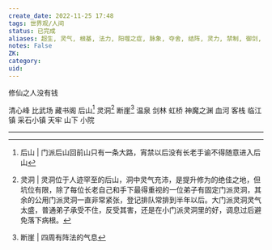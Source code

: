 ```yaml
---
create_date: 2022-11-25 17:48
tags: 世界观/人间
status: 已完成
aliases: 超生, 灵气, 根基, 法力, 阳噬之症, 脉象, 夺舍, 结阵, 灵力, 禁制, 御剑, 灵根, 封印, 御剑, 咒诀, 咒术, 剑气, 雷咒, 剑风, 阴日, 龟息术, 阳世人, 散修, 修士, 诛仙咒, 执事弟子, 印信手令, 殉剑, 魂魄作咒, 解毒, 戒律长老, 除妖, 禁闭, 正道, 先天遗民, 武士, 通灵, 活人铸剑, 捉妖, 阳气, 混沌之气, 生灭轮回, 生门, 法器, 丹药, 灵丹, 灵马, 地图志, 符箓, 法阵, 航海图志, 结界, 金麒麟, 玉佩, 精怪志异, 朱砂墨, 灵弓, 阵法, 佩剑, 灵火, 金珠, 剑阵, 夜明珠, 阴火折, 银雀血, 异闻录, 皮影戏, 阴符, 诛邪阵, 血月, 羊皮灯笼 ,清心峰, 大殿, 灵洞, 后山, 执事堂, 温泉, 黑水河, 断崖, 藏书阁, 虹桥, 剑林, 客栈, 神魔之渊, 临江镇, 采石小镇, 天牢, 小院, 祭海神, 法器, 丹药, 灵丹, 灵马, 地图志, 符箓, 法阵, 航海图志, 结界, 金麒麟, 玉佩, 精怪志异, 朱砂墨, 灵弓, 阵法, 佩剑, 灵火, 金珠, 剑阵, 夜明珠, 阴火折, 银雀血, 异闻录, 皮影戏, 阴符, 诛邪阵, 血月, 羊皮灯笼 ,清心峰, 大殿, 灵洞, 后山, 执事堂, 温泉, 黑水河, 断崖, 藏书阁, 虹桥, 剑林, 客栈, 神魔之渊, 临江镇, 采石小镇, 天牢, 小院
notes: False
ZK: 
category: 
uid: 
---
```


修仙之人没有钱

清心峰
	比武场 
	藏书阁
	后山[^2] 
		灵洞[^1] 
	断崖[^3] 
	温泉
	剑林
	虹桥
神魔之渊
	血河
	客栈
	临江镇
	采石小镇
	天牢
山下
	小院
	
---

[^1]: 灵洞 | 灵洞位于人迹罕至的后山，洞中灵气充沛，是提升修为的绝佳之地，但坑位有限，除了每位长老自己和手下最得重视的一位弟子有固定门派灵洞，其余的公用门派灵洞一直非常紧张，登记排队常排到半年以后。大门派灵洞灵气太盛，普通弟子承受不住，反受其害，还是在小门派灵洞里的好，调息过后避免落下病根。
[^2]: 后山 | 门派后山回前山只有一条大路，宵禁以后没有长老手谕不得随意进入后山
[^3]: 断崖 | 四周有阵法的气息
